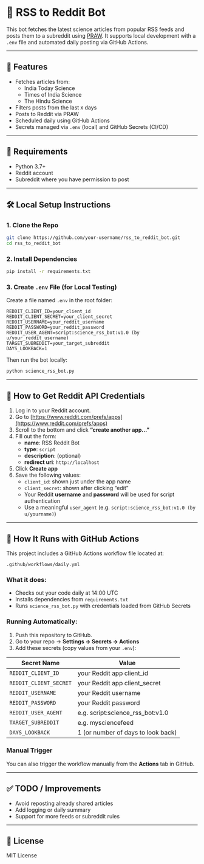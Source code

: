 # 🤖 RSS to Reddit Bot

This bot fetches the latest science articles from popular RSS feeds and posts them to a subreddit using [PRAW](https://praw.readthedocs.io/en/latest/). It supports local development with a `.env` file and automated daily posting via GitHub Actions.

---

## 🚀 Features

- Fetches articles from:
  - India Today Science
  - Times of India Science
  - The Hindu Science
- Filters posts from the last `X` days
- Posts to Reddit via PRAW
- Scheduled daily using GitHub Actions
- Secrets managed via `.env` (local) and GitHub Secrets (CI/CD)

---

## 🧰 Requirements

- Python 3.7+
- Reddit account
- Subreddit where you have permission to post

---

## 🛠️ Local Setup Instructions

### 1. Clone the Repo

```bash
git clone https://github.com/your-username/rss_to_reddit_bot.git
cd rss_to_reddit_bot
```

### 2. Install Dependencies

```bash
pip install -r requirements.txt
```

### 3. Create `.env` File (for Local Testing)

Create a file named `.env` in the root folder:

```env
REDDIT_CLIENT_ID=your_client_id
REDDIT_CLIENT_SECRET=your_client_secret
REDDIT_USERNAME=your_reddit_username
REDDIT_PASSWORD=your_reddit_password
REDDIT_USER_AGENT=script:science_rss_bot:v1.0 (by u/your_reddit_username)
TARGET_SUBREDDIT=your_target_subreddit
DAYS_LOOKBACK=1
```

Then run the bot locally:

```bash
python science_rss_bot.py
```

---

## 🔐 How to Get Reddit API Credentials

1. Log in to your Reddit account.
2. Go to [https://www.reddit.com/prefs/apps](https://www.reddit.com/prefs/apps)
3. Scroll to the bottom and click **“create another app...”**
4. Fill out the form:
   - **name**: RSS Reddit Bot
   - **type**: `script`
   - **description**: (optional)
   - **redirect uri**: `http://localhost`
5. Click **Create app**
6. Save the following values:
   - `client_id`: shown just under the app name
   - `client_secret`: shown after clicking “edit”
   - Your Reddit **username** and **password** will be used for script authentication
   - Use a meaningful `user_agent` (e.g. `script:science_rss_bot:v1.0 (by u/yourname)`)

---

## 🔄 How It Runs with GitHub Actions

This project includes a GitHub Actions workflow file located at:

```
.github/workflows/daily.yml
```

### What it does:
- Checks out your code daily at 14:00 UTC
- Installs dependencies from `requirements.txt`
- Runs `science_rss_bot.py` with credentials loaded from GitHub Secrets

### Running Automatically:
1. Push this repository to GitHub.
2. Go to your repo → **Settings → Secrets → Actions**
3. Add these secrets (copy values from your `.env`):

| Secret Name              | Value                              |
|--------------------------|------------------------------------|
| `REDDIT_CLIENT_ID`       | your Reddit app client_id          |
| `REDDIT_CLIENT_SECRET`   | your Reddit app client_secret      |
| `REDDIT_USERNAME`        | your Reddit username               |
| `REDDIT_PASSWORD`        | your Reddit password               |
| `REDDIT_USER_AGENT`      | e.g. script:science_rss_bot:v1.0   |
| `TARGET_SUBREDDIT`       | e.g. mysciencefeed                 |
| `DAYS_LOOKBACK`          | 1 (or number of days to look back) |

### Manual Trigger
You can also trigger the workflow manually from the **Actions** tab in GitHub.

---

## ✅ TODO / Improvements

- Avoid reposting already shared articles
- Add logging or daily summary
- Support for more feeds or subreddit rules

---

## 📄 License

MIT License
